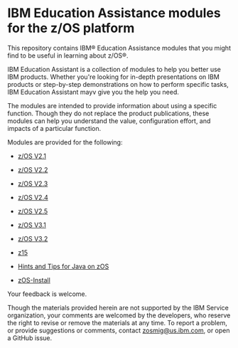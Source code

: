 IBM Education Assistance modules for the z/OS platform
======================================================

This repository contains IBM® Education Assistance modules that you might find to be useful in learning about z/OS®. 

IBM Education Assistant is a collection of modules to help you better use IBM products. Whether you're looking for in-depth presentations on IBM products or step-by-step demonstrations on how to perform specific tasks, IBM Education Assistant mayv give you the help you need.

The modules are intended to provide information about using a specific function. Though they do not replace the product publications, these modules can help you understand the value, configuration effort, and impacts of a particular function.

Modules are provided for the following:

* [z/OS V2.1](zOS-V2.1-Education)

* [z/OS V2.2](zOS-V2.2-Education)

* [z/OS V2.3](zOS-V2.3-Education)

* [z/OS V2.4](zOS-V2.4-Education)

* [z/OS V2.5](zOS-V2.5-Education)

* [z/OS V3.1](zOS-3.1-Education)

* [z/OS V3.2](zOS-3.2-Education)

* [z15](z15-Education)

* [Hints and Tips for Java on zOS](Hints-and-Tips-for-Java-on-zOS) 

* [zOS-Install](zOS-Install)

Your feedback is welcome. 

Though the materials provided herein are not supported by the IBM Service organization, your comments are welcomed by the developers, who reserve the right to revise or remove the materials at any time. To report a problem, or provide suggestions or comments, contact zosmig@us.ibm.com, or open a GitHub issue.

